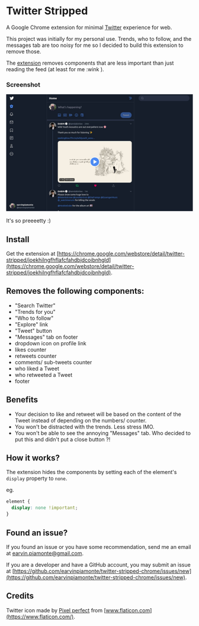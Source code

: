 # Twitter Stripped

A Google Chrome extension for minimal [Twitter](https://twitter.com/) experience for web.

This project was initially for my personal use. Trends, who to follow, and the messages tab are too noisy for me so I decided to build this extension to remove those.

The [extension](https://chrome.google.com/webstore/detail/twitter-stripped/joekhilngfhflafcfahdbjdcoibnhgld) removes components that are less important than just reading the feed (at least for me :wink ).

### Screenshot

![alt text](images/screenshot-2.jpg "Twitter web screenshot 1")

It's so preeeetty :)

## Install

Get the extension at [https://chrome.google.com/webstore/detail/twitter-stripped/joekhilngfhflafcfahdbjdcoibnhgld](https://chrome.google.com/webstore/detail/twitter-stripped/joekhilngfhflafcfahdbjdcoibnhgld).

## Removes the following components:

- "Search Twitter"
- "Trends for you"
- "Who to follow"
- "Explore" link
- "Tweet" button
- "Messages" tab on footer
- dropdown icon on profile link
- likes counter
- retweets counter
- comments/ sub-tweets counter
- who liked a Tweet
- who retweeted a Tweet
- footer

## Benefits

- Your decision to like and retweet will be based on the content of the Tweet instead of depending on the numbers/ counter.
- You won't be distracted with the trends. Less stress IMO.
- You won't be able to see the annoying "Messages" tab. Who decided to put this and didn't put a close button ?!

## How it works?

The extension hides the components by setting each of the element's `display` property to `none`.

eg.

```css
element {
  display: none !important;
}
```

## Found an issue?

If you found an issue or you have some recommendation, send me an email at [earvin.piamonte@gmail.com](mailto:earvin.piamonte@gmail.com).

If you are a developer and have a GitHub account, you may submit an issue at [https://github.com/earvinpiamonte/twitter-stripped-chrome/issues/new](https://github.com/earvinpiamonte/twitter-stripped-chrome/issues/new).

## Credits

Twitter icon made by [Pixel perfect](https://www.flaticon.com/authors/pixel-perfect) from [www.flaticon.com](https://www.flaticon.com/).
